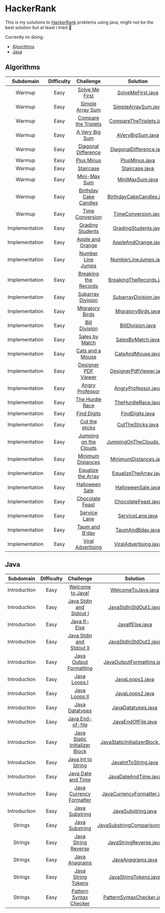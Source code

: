 # HackerRank
This is my solutions to [HackerRank](https://www.hackerrank.com) problems using java, might not be the best solution but at least i tried :ghost:

Currently im doing:
* [Algorithms](#algorithms)
* [Java](#java)

## Algorithms
| Subdomain | Difficulty | Challenge | Solution |
|:---------:|:----------:|:---------:|:--------:|
|Warmup|Easy|[Solve Me First](https://www.hackerrank.com/challenges/solve-me-first/problem)|[SolveMeFirst.java](algorithms/SolveMeFirst.java)|
|Warmup|Easy|[Simple Array Sum](https://www.hackerrank.com/challenges/simple-array-sum/problem)|[SimpleArraySum.java](algorithms/SimpleArraySum.java)|
|Warmup|Easy|[Compare the Triplets](https://www.hackerrank.com/challenges/compare-the-triplets/problem)|[CompareTheTriplets.java](algorithms/CompareTheTriplets.java)|
|Warmup|Easy|[A Very Big Sum](https://www.hackerrank.com/challenges/a-very-big-sum/problem)|[AVeryBigSum.java](algorithms/AVeryBigSum.java)|
|Warmup|Easy|[Diagonal Difference](https://www.hackerrank.com/challenges/diagonal-difference/problem)|[DiagonalDifference.java](algorithms/DiagonalDifference.java)|
|Warmup|Easy|[Plus Minus](https://www.hackerrank.com/challenges/plus-minus/problem)|[PlusMinus.java](algorithms/PlusMinus.java)|
|Warmup|Easy|[Staircase](https://www.hackerrank.com/challenges/staircase/problem)|[Staircase.java](algorithms/Staircase.java)|
|Warmup|Easy|[Mini-Max Sum](https://www.hackerrank.com/challenges/mini-max-sum/problem)|[MiniMaxSum.java](algorithms/MiniMaxSum.java)|
|Warmup|Easy|[Birthday Cake Candles](https://www.hackerrank.com/challenges/birthday-cake-candles/problem)|[BirthdayCakeCandles.java](algorithms/BirthdayCakeCandles.java)|
|Warmup|Easy|[Time Conversion](https://www.hackerrank.com/challenges/time-conversion/problem)|[TimeConversion.java](algorithms/TimeConversion.java)|
|Implementation|Easy|[Grading Students](https://www.hackerrank.com/challenges/grading/problem)|[GradingStudents.java](algorithms/GradingStudents.java)|
|Implementation|Easy|[Apple and Orange](https://www.hackerrank.com/challenges/apple-and-orange/problem)|[AppleAndOrange.java](algorithms/AppleAndOrange.java)|
|Implementation|Easy|[Number Line Jumps](https://www.hackerrank.com/challenges/kangaroo/problem)|[NumberLineJumps.java](algorithms/NumberLineJumps.java)|
|Implementation|Easy|[Breaking the Records](https://www.hackerrank.com/challenges/breaking-best-and-worst-records/problem)|[BreakingTheRecords.java](algorithms/BreakingTheRecords.java)|
|Implementation|Easy|[Subarray Division](https://www.hackerrank.com/challenges/the-birthday-bar/problem)|[SubarrayDivision.java](algorithms/SubArrayDivision.java)|
|Implementation|Easy|[Migratory Birds](https://www.hackerrank.com/challenges/migratory-birds/problem)|[MigratoryBirds.java](algorithms/MigratoryBirds.java)|
|Implementation|Easy|[Bill Division](https://www.hackerrank.com/challenges/bon-appetit/problem)|[BillDivision.java](algorithms/BillDivision.java)|
|Implementation|Easy|[Sales by Match](https://www.hackerrank.com/challenges/sock-merchant/problem)|[SalesByMatch.java](algorithms/SalesByMatch.java)|
|Implementation|Easy|[Cats and a Mouse](https://www.hackerrank.com/challenges/cats-and-a-mouse/problem)|[CatsAndMouse.java](algorithms/CatsAndMouse.java)|
|Implementation|Easy|[Designer PDF Viewer](https://www.hackerrank.com/challenges/designer-pdf-viewer/problem)|[DesignerPdfViewer.java](algorithms/DesignerPdfViewer.java)|
|Implementation|Easy|[Angry Professor](https://www.hackerrank.com/challenges/angry-professor/problem)|[AngryProfessor.java](algorithms/AngryProfessor.java)|
|Implementation|Easy|[The Hurdle Race](https://www.hackerrank.com/challenges/the-hurdle-race/problem)|[TheHurdleRace.java](algorithms/TheHurdleRace.java)|
|Implementation|Easy|[Find Digits](https://www.hackerrank.com/challenges/find-digits/problem)|[FindDigits.java](algorithms/FindDigits.java)|
|Implementation|Easy|[Cut the sticks](https://www.hackerrank.com/challenges/cut-the-sticks/problem)|[CutTheSticks.java](algorithms/CutTheSticks.java)|
|Implementation|Easy|[Jumping on the Clouds](https://www.hackerrank.com/challenges/jumping-on-the-clouds/problem)|[JumpingOnTheClouds.java](algorithms/JumpingOnTheClouds.java)|
|Implementation|Easy|[Minimum Distances](https://www.hackerrank.com/challenges/minimum-distances/problem)|[MinimumDistances.java](algorithms/MinimumDistances.java)|
|Implementation|Easy|[Equalize the Array](https://www.hackerrank.com/challenges/equality-in-a-array/problem)|[EqualizeTheArray.java](algorithms/EqualizeTheArray.java)|
|Implementation|Easy|[Halloween Sale](https://www.hackerrank.com/challenges/halloween-sale/problem)|[HalloweenSale.java](algorithms/HallowenSale.java)|
|Implementation|Easy|[Chocolate Feast](https://www.hackerrank.com/challenges/chocolate-feast/problem)|[ChocolateFeast.java](algorithms/ChocolateFeast.java)|
|Implementation|Easy|[Service Lane](https://www.hackerrank.com/challenges/service-lane/problem)|[ServiceLane.java](algorithms/ServiceLane.java)|
|Implementation|Easy|[Taum and B'day](https://www.hackerrank.com/challenges/taum-and-bday/problem)|[TaumAndBday.java](algorithms/TaumAndBday.java)|
|Implementation|Easy|[Viral Advertising](https://www.hackerrank.com/challenges/strange-advertising/problem)|[ViralAdvertising.java](algorithms/ViralAdvertising.java)|



## Java
| Subdomain | Difficulty | Challenge | Solution |
|:---------:|:----------:|:---------:|:--------:|
|Introduction|Easy|[Welcome to Java!](https://www.hackerrank.com/challenges/welcome-to-java/problem)|[WelcomeToJava.java](java/WelcomeToJava.java)|
|Introduction|Easy|[Java Stdin and Stdout I](https://www.hackerrank.com/challenges/java-stdin-and-stdout-1/problem)|[JavaStdInStdOut1.java](java/JavaStdInStdOut1.java)|
|Introduction|Easy|[Java If-Else](https://www.hackerrank.com/challenges/java-if-else/problem)|[JavaIfElse.java](java/JavaIfElse.java)|
|Introduction|Easy|[Java Stdin and Stdout II](https://www.hackerrank.com/challenges/java-stdin-stdout)|[JavaStdInStdOut2.java](java/JavaStdInStdOut2.java)|
|Introduction|Easy|[Java Output Formatting](https://www.hackerrank.com/challenges/java-output-formatting/problem)|[JavaOutputFormatting.java](java/JavaOutputFormatting.java)|
|Introduction|Easy|[Java Loops I](https://www.hackerrank.com/challenges/java-loops-i/problem)|[JavaLoops1.java](java/JavaLoops1.java)|
|Introduction|Easy|[Java Loops II](https://www.hackerrank.com/challenges/java-loops/problem)|[JavaLoops2.java](java/JavaLoops2.java)|
|Introduction|Easy|[Java Datatypes](https://www.hackerrank.com/challenges/java-datatypes/problem)|[JavaDatatypes.java](java/JavaDatatypes.java)|
|Introduction|Easy|[Java End-of-file](https://www.hackerrank.com/challenges/java-end-of-file/problem)|[JavaEndOfFile.java](java/JavaEndOfFile.java)|
|Introduction|Easy|[Java Static Initializer Block](https://www.hackerrank.com/challenges/java-static-initializer-block/problem)|[JavaStaticInitializerBlock.java](java/JavaStaticInitializerBlock.java)|
|Introduction|Easy|[Java Int to String](https://www.hackerrank.com/challenges/java-int-to-string/problem)|[JavaIntToString.java](java/JavaIntToString.java)|
|Introduction|Easy|[Java Date and Time](https://www.hackerrank.com/challenges/java-date-and-time/problem)|[JavaDateAndTime.java](java/JavaDateAndTime.java)|
|Introduction|Easy|[Java Currency Formatter](https://www.hackerrank.com/challenges/java-currency-formatter/problem)|[JavaCurrencyFormatter.java](java/JavaCurrencyFormatter.java)|
|Introduction|Easy|[Java Substring](https://www.hackerrank.com/challenges/java-substring/problem)|[JavaSubstring.java](java/JavaSubstring.java)|
|Strings|Easy|[Java Substring](https://www.hackerrank.com/challenges/java-string-compare/problem)|[JavaSubstringComparisons.java](java/JavaSubstringComparisons.java)|
|Strings|Easy|[Java String Reverse](https://www.hackerrank.com/challenges/java-string-reverse/problem)|[JavaStringReverse.java](java/JavaStringReverse.java)|
|Strings|Easy|[Java Anagrams](https://www.hackerrank.com/challenges/java-anagrams/problem)|[JavaAnagrams.java](java/JavaAnagrams.java)|
|Strings|Easy|[Java String Tokens](https://www.hackerrank.com/challenges/java-string-tokens/problem)|[JavaStringTokens.java](java/JavaStringTokens.java)|
|Strings|Easy|[Pattern Syntax Checker](https://www.hackerrank.com/challenges/pattern-syntax-checker/problem)|[PatternSyntaxChecker.java](java/PatternSyntaxChecker.java)|
